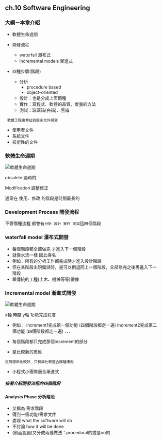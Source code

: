 ## ch.10 Software Engineering

### 大綱－本章介紹

- 軟體生命週期
- 開發流程
    - waterfall 瀑布式
    - incremental models 漸進式

- 四種步驟(階段)
    - 分析 
        - procedure based
        - object-oriented
    - 設計：也是分成上面兩種
    - 實作：寫程式、軟體的品質、度量的方法
    - 測試：玻璃箱(白箱)、黑箱

``` 軟體工程會牽扯到很多文件撰寫```

- 使用者文件
- 系統文件
- 技術性的文件

### 軟體生命週期
![軟體生命週期](./img/1.png)

obsolete 過時的

Modification 調整修正

通常在 使用、修改 的階段是時間最長的

### Development Process 開發流程

不管哪種流程
都會有```分析 設計 實作 測試```這四個階段

### waterfall model 瀑布式開發

- 每個階段都全部做完 才進入下一個階段
- 就像水流一樣 因此得名
- 例如：所有的分析工作都完成時才進入設計階段
- 但在某階段出現錯誤時，是可以倒退回上一個階段，全部修完之後再進入下一階段
- 跟傳統的工程(土木、機械等等)很像

### Incremental model 漸進式開發
![軟體生命週期](./img/2.png)

x軸 時間
y軸 功能完成程度

- 例如：
Increment1完成第一個功能 (四個階段都走一遍)
Increment2完成第二個功能 (四個階段都走一遍)
．．．
- 每個階段都只完成那個increment的部分

- 是比較新的思維

```沒有哪個比較好、只有誰比較適合哪種情況```

- 小程式小團隊適合漸進式


##### 接著介紹開發流程的四個階段

#### Analysis Phase 分析階段
- 又稱為 需求階段
- 得到一個功能/需求文件
- 處理 what the software will do
- 不討論 how it will be done
- (前面說過)又分成兩種做法：procedural的或是oo的
